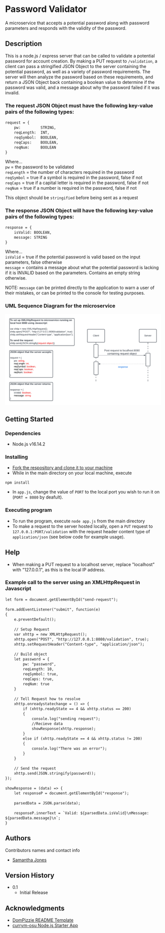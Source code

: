 # Password Validator
  
A microservice that accepts a potential password along with password parameters and responds with the validity of the password.
  
## Description
  
This is a node.js / express server that can be called to validate a potential password for account creation. By making a PUT request to `/validation`, a client can pass a stringified JSON Object to the server containing the potential password, as well as a variety of password requirements. The server will then analyze the password based on these requirements, and return a JSON Object back containing a boolean value to determine if the password was valid, and a message about why the password failed if it was invalid.
  
### The request JSON Object must have the following key-value pairs of the following types:
  
```
request = {
    pw:         STRING,
    reqLength:  INT,
    reqSymbol:  BOOLEAN,
    reqCaps:    BOOLEAN,
    reqNum:     BOOLEAN
}
```
  
Where...  
`pw`        = the password to be validated  
`reqLength` = the number of characters required in the password  
`reqSymbol` = true if a symbol is required in the password, false if not  
`reqCaps`   = true if a capital letter is required in the password, false if not  
`reqNum`    = true if a number is required in the password, false if not  
  
This object should be `stringified` before being sent as a request  
  
### The response JSON Object will have the following key-value pairs of the following types:
  
```
response = {
    isValid: BOOLEAN,
    message: STRING
}
```
  
Where...  
`isValid` = true if the potential password is valid based on the input parameters, false otherwise  
`message` = contains a message about what the potential password is lacking if it is INVALID based on the parameters. Contains an empty string otherwise.  
  
  
NOTE: `message` can be printed directly to the application to warn a user of their mistakes, or can be printed to the console for testing purposes.  

### UML Sequence Diagram for the microservice

![UML Sequence Diagram](PasswordValidator.png?raw=true)

## Getting Started

### Dependencies

* Node.js v16.14.2

### Installing

* [Fork the respository and clone it to your machine](https://docs.github.com/en/get-started/quickstart/fork-a-repo)  
* While in the main directory on your local machine, execute  
```
npm install
```  
* In `app.js`, change the value of `PORT` to the local port you wish to run it on (`PORT = 8080` by deafult).

### Executing program

* To run the program, execute `node app.js` from the main directory
* To make a request to the server hosted locally, open a `PUT` request to `127.0.0.1:PORT/validation` with the request header content type of `application/json` (see below code for example usage).

## Help

* When making a PUT request to a localhost server, replace "localhost" with "127.0.0.1", as this is the local IP address.

### Example call to the server using an XMLHttpRequest in Javascript
```
let form = document.getElementById("send-request");

form.addEventListener("submit", function(e)
{
    e.preventDefault();

    // Setup Request
    var xhttp = new XMLHttpRequest();
    xhttp.open("POST", "http://127.0.0.1:8080/validation", true);
    xhttp.setRequestHeader("Content-type", "application/json");

    // Build object
    let password = {
        pw: "password",
        reqLength: 10,
        reqSymbol: true,
        reqCaps: true,
        reqNum: true
    }

    // Tell Request how to resolve
    xhttp.onreadystatechange = () => {
        if (xhttp.readyState == 4 && xhttp.status == 200)
        {
            console.log("sending request");
            //Recieve data
            showResponse(xhttp.response);
        }
        else if (xhttp.readyState == 4 && xhttp.status != 200)
        {
            console.log("There was an error");
        }
    }

    // Send the request
    xhttp.send(JSON.stringify(password));
});

showResponse = (data) => {
    let responseP = document.getElementById("response");

    parsedData = JSON.parse(data);

    responseP.innerText = `Valid: ${parsedData.isValid}\nMessage: ${parsedData.message}\n`;
}
```

## Authors

Contributors names and contact info

* [Samantha Jones](https://github.com/kanisxlupus)

## Version History
* 0.1
    * Initial Release

## Acknowledgments

* [DomPizzie README Template](https://gist.github.com/DomPizzie/7a5ff55ffa9081f2de27c315f5018afc)
* [currym-osu Node.js Starter App](https://github.com/osu-cs340-ecampus/nodejs-starter-app)
